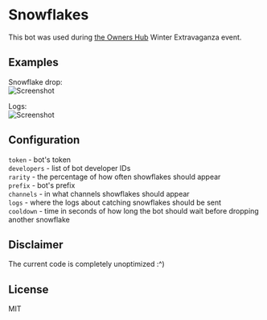 # Snowflakes

This bot was used during [the Owners Hub](https://discord.gg/owners) Winter Extravaganza event.

## Examples
Snowflake drop: <br>
![Screenshot](https://i.kawaii.sh/cH7eD04.png) <br>

Logs: <br>
![Screenshot](https://i.kawaii.sh/fgzhI6M.png) <br>

## Configuration

`token` - bot's token <br>
`developers` - list of bot developer IDs <br>
`rarity` - the percentage of how often showflakes should appear <br>
`prefix` - bot's prefix <br>
`channels` - in what channels showflakes should appear <br>
`logs` - where the logs about catching snowflakes should be sent <br>
`cooldown` - time in seconds of how long the bot should wait before dropping another snowflake <br>

## Disclaimer

The current code is completely unoptimized :^)

## License
MIT
